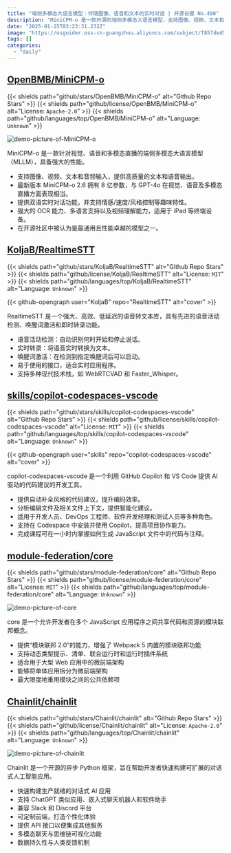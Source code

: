 ```yaml
---
title: "端侧多模态大语言模型：伴随图像、语音和文本的实时对话 | 开源日报 No.490"
description: "MiniCPM-o 是一款开源的端侧多模态大语言模型，支持图像、视频、文本和音频输入，具备高质量的文本和语音输出。最新版本 MiniCPM-o 2.6 拥有 8 亿参数，性能与 GPT-4o 相当，具备双语实时对话、情感和风格控制等功能，具备强大的 OCR、视频理解和多语言支持，适用于多种终端设备。该模型在开源社区中被认为是性能卓越的多模态模型之一。"
date: "2025-01-25T03:23:31.232Z"
image: "https://osguider.oss-cn-guangzhou.aliyuncs.com/subject/f857ded56588686d475509b831d4484a.png"
tags: []
categories:
  - "daily"
---
```


## [OpenBMB/MiniCPM-o](https://github.com/OpenBMB/MiniCPM-o)

{{< shields path="github/stars/OpenBMB/MiniCPM-o" alt="Github Repo Stars" >}} {{< shields path="github/license/OpenBMB/MiniCPM-o" alt="License: `Apache-2.0`" >}} {{< shields path="github/languages/top/OpenBMB/MiniCPM-o" alt="Language: `Unknown`" >}}

![demo-picture-of-MiniCPM-o](https://static.diqigan.cn/seven/2025/b13518b9c9c04ab32ea4dd926d3923ca.png)

MiniCPM-o 是一款针对视觉、语音和多模态直播的端侧多模态大语言模型（MLLM），具备强大的性能。

- 支持图像、视频、文本和音频输入，提供高质量的文本和语音输出。
- 最新版本 MiniCPM-o 2.6 拥有 8 亿参数，与 GPT-4o 在视觉、语音及多模态直播方面表现相当。
- 提供双语实时对话功能，并支持情感/速度/风格控制等趣味特性。
- 强大的 OCR 能力、多语言支持以及视频理解能力，适用于 iPad 等终端设备。
- 在开源社区中被认为是最通用且性能卓越的模型之一。
  
## [KoljaB/RealtimeSTT](https://github.com/KoljaB/RealtimeSTT)

{{< shields path="github/stars/KoljaB/RealtimeSTT" alt="Github Repo Stars" >}} {{< shields path="github/license/KoljaB/RealtimeSTT" alt="License: `MIT`" >}} {{< shields path="github/languages/top/KoljaB/RealtimeSTT" alt="Language: `Unknown`" >}}

{{< github-opengraph user="KoljaB" repo="RealtimeSTT" alt="cover" >}}

RealtimeSTT 是一个强大、高效、低延迟的语音转文本库，具有先进的语音活动检测、唤醒词激活和即时转录功能。

- 语音活动检测：自动识别何时开始和停止说话。
- 实时转录：将语音实时转换为文本。
- 唤醒词激活：在检测到指定唤醒词后可以启动。
- 易于使用的接口，适合实时应用程序。
- 支持多种现代技术栈，如 WebRTCVAD 和 Faster_Whisper。
  
## [skills/copilot-codespaces-vscode](https://github.com/skills/copilot-codespaces-vscode)

{{< shields path="github/stars/skills/copilot-codespaces-vscode" alt="Github Repo Stars" >}} {{< shields path="github/license/skills/copilot-codespaces-vscode" alt="License: `MIT`" >}} {{< shields path="github/languages/top/skills/copilot-codespaces-vscode" alt="Language: `Unknown`" >}}

{{< github-opengraph user="skills" repo="copilot-codespaces-vscode" alt="cover" >}}

copilot-codespaces-vscode 是一个利用 GitHub Copilot 和 VS Code 提供 AI 驱动的代码建议的开发工具。

- 提供自动补全风格的代码建议，提升编码效率。
- 分析编辑文件及相关文件上下文，提供智能化建议。
- 适用于开发人员、DevOps 工程师、软件开发经理和测试人员等多种角色。
- 支持在 Codespace 中安装并使用 Copilot，提高项目协作能力。
- 完成课程可在一小时内掌握如何生成 JavaScript 文件中的代码与注释。
  
## [module-federation/core](https://github.com/module-federation/core)

{{< shields path="github/stars/module-federation/core" alt="Github Repo Stars" >}} {{< shields path="github/license/module-federation/core" alt="License: `MIT`" >}} {{< shields path="github/languages/top/module-federation/core" alt="Language: `Unknown`" >}}

![demo-picture-of-core](https://static.osguider.com/subject/github/module-federation/core/2ecbcc633a1391364d3ab74bd631b8ec.png)

core 是一个允许开发者在多个 JavaScript 应用程序之间共享代码和资源的模块联邦概念。

- 提供“模块联邦 2.0”的能力，增强了 Webpack 5 内置的模块联邦功能
- 支持动态类型提示、清单、联合运行时和运行时插件系统
- 适合用于大型 Web 应用中的微前端架构
- 能够将单体应用拆分为微前端架构
- 最大限度地重用模块之间的公共依赖项
  
## [Chainlit/chainlit](https://github.com/Chainlit/chainlit)

{{< shields path="github/stars/Chainlit/chainlit" alt="Github Repo Stars" >}} {{< shields path="github/license/Chainlit/chainlit" alt="License: `Apache-2.0`" >}} {{< shields path="github/languages/top/Chainlit/chainlit" alt="Language: `Unknown`" >}}

![demo-picture-of-chainlit](https://static.osguider.com/subject/github/Chainlit/chainlit/f5f826fbe47e54cf242a7a7ecaa87855.png)

Chainlit 是一个开源的异步 Python 框架，旨在帮助开发者快速构建可扩展的对话式人工智能应用。

- 快速构建生产就绪的对话式 AI 应用
- 支持 ChatGPT 类似应用、嵌入式聊天机器人和软件助手
- 兼容 Slack 和 Discord 平台
- 可定制前端，打造个性化体验
- 提供 API 接口以便集成其他服务
- 多模态聊天与思维链可视化功能
- 数据持久性与人类反馈机制
  
